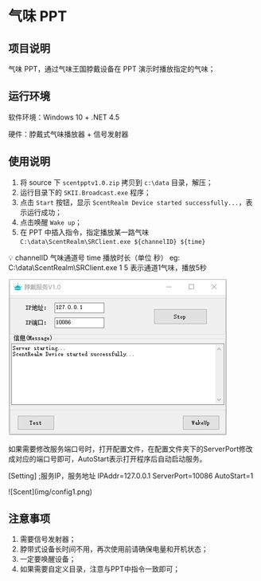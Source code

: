 # 气味 PPT

## 项目说明

气味 PPT，通过气味王国脖戴设备在 PPT 演示时播放指定的气味；

## 运行环境

软件环境：Windows 10 + .NET 4.5

硬件：脖戴式气味播放器 + 信号发射器

## 使用说明

1. 将 source 下 `scentpptv1.0.zip` 拷贝到 `c:\data` 目录，解压；
2. 运行目录下的 `SKII.Broadcast.exe` 程序；
3. 点击 `Start` 按钮，显示 `ScentRealm Device started successfully...`，表示运行成功；
4. 点击唤醒 `Wake up`；
5. 在 PPT 中插入指令，指定播放某一路气味 `C:\data\ScentRealm\SRClient.exe ${channelID} ${time}`

<aside>
💡 channelID 气味通道号   time 播放时长（单位 秒）
eg: C:\data\ScentRealm\SRClient.exe 1 5
表示通道1气味，播放5秒
</aside>

![Scent](img/scentppt.png)
<aside>
如果需要修改服务端口号时，打开配置文件，在配置文件夹下的ServerPort修改成对应的端口号即可，AutoStart表示打开程序后自动启动服务。

[Setting]
;服务IP，服务地址
IPAddr=127.0.0.1
ServerPort=10086
AutoStart=1

</aside>
![Scent](img/config1.png)

## 注意事项

1. 需要信号发射器；
2. 脖带式设备长时间不用，再次使用前请确保电量和开机状态；
3. 一定要唤醒设备；
4. 如果需要自定义目录，注意与PPT中指令一致即可；
